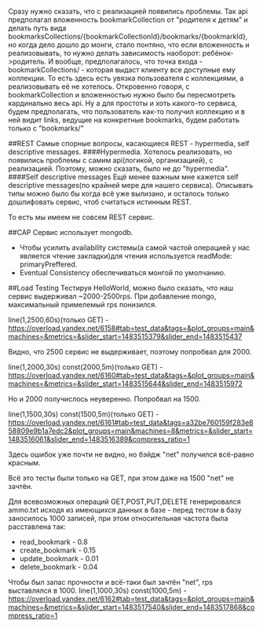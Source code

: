 
Сразу нужно сказать, что с реализацией появились проблемы. 
Так api предполагал вложенность bookmarkCollection от "родителя к детям" и делать путь вида
bookmarksCollections/{bookmarkCollectionId}/bookmarks/{bookmarkId}, но когда дело дошло до монги, стало понтяно, что 
если вложенность и реализовывать, то нужно делать зависимость наоборот: ребёнок->родитель. И 
вообще, предполагалось, что точка входа - bookmarkCollections/ - которая выдаст клиенту все доступные ему коллекции.
То есть здесь есть увязка пользователя с коллекциями, а реализовывать её не хотелось. 
Откровенно говоря, с bookmarkCollection и вложенностью нужно было бы пересмотреть кардинально весь api.
Ну а для простоты и хоть какого-то сервиса, будем предполагать, что пользователь как-то получил коллекцию и в ней видит links, ведущие на конкретные bookmarks, будем работать только с "bookmarks/"

##REST
Самые спорные вопросы, касающиеся REST - hypermedia, self descriptive messages.
####Hypermedia.
Хотелось реализовать, но появились проблемы с самим api(логикой, организацией), с реализацией. Поэтому, можно сказать,
было не до "hypermedia".
####Self descriptive messages
Ещё менее важным мне кажется self descriptive messages(по крайней мере для нашего сервиса). Описывать типы можно было бы когда всё
уже вылизано, и осталось только дошлифовать сервис, чтоб считаться истинным REST.

То есть мы имеем не совсем REST сервис.


##CAP
Сервис использует mongodb.
* Чтобы усилить availability системы(а самой частой операцией у нас является чтение закладки)для чтения используется readMode: primaryPreffered.
* Eventual Consistency обеспечиваться монгой по умолчанию.

##Load Testing
Тестируя HelloWorld, можно было сказать, что наш сервис выдерживал ~2000-2500rps.
При добавление mongo, максимальный примелемый rps понизился.


 
line(1,2500,60s)(только GET) - https://overload.yandex.net/6158#tab=test_data&tags=&plot_groups=main&machines=&metrics=&slider_start=1483515379&slider_end=1483515437

Видно, что 2500 сервис не выдерживает, поэтому попробвал для 2000.

line(1,2000,30s) const(2000,5m)(только GET) - https://overload.yandex.net/6160#tab=test_data&tags=&plot_groups=main&machines=&metrics=&slider_start=1483515644&slider_end=1483515972

Но и 2000 получислось неуверенно. Попробвал на 1500.

line(1,1500,30s) const(1500,5m)(только GET) - https://overload.yandex.net/6161#tab=test_data&tags=a32be760159f283e858809e9b1a7edc2&plot_groups=main&machines=8&metrics=&slider_start=1483516061&slider_end=1483516389&compress_ratio=1

Здесь ошибок уже почти не видно, но бэйдж "net" получился всё-равно красным.

Всё это тесты были только на GET, при этом даже на 1500 "net" не зачтён.

Для всевозможных операций GET,POST,PUT,DELETE генерировался ammo.txt исходя из имеющихся данных в базе -
перед тестом в базу заносилось 1000 записей, при этом относительная частота была расставлена так:
* read_bookmark - 0.8
* create_bookmark - 0.15
* update_bookmark - 0.01
* delete_bookmark - 0.04

Чтобы был запас прочности и всё-таки был зачтён "net", rps выставлялся в 1000.
line(1,1000,30s) const(1000,5m) - https://overload.yandex.net/6162#tab=test_data&tags=&plot_groups=main&machines=&metrics=&slider_start=1483517540&slider_end=1483517868&compress_ratio=1



